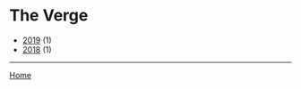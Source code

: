 # The Verge

  * [2019](./the-verge-2019.md/) (1)
  * [2018](./the-verge-2018.md/) (1)

----

[Home](../)
